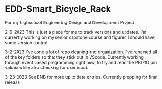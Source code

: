 # EDD-Smart_Bicycle_Rack
For my highschool Engineering Design and Development Project 

2-9-2023 
This is just a place for me to track versions and updates. I'm currently working on my senior capstone course and figured I should have some version control. 


3-2-2023 
I've done a lot of repo cleaning and organization. I've renamed all of the key folders so that they stick out in VScode. Currently working through event based programming right now, to try and read the PIGPIO pin values while also checking for user input. 


3-23-2023 
See ENB for more up to date entries. Currently prepping for final release